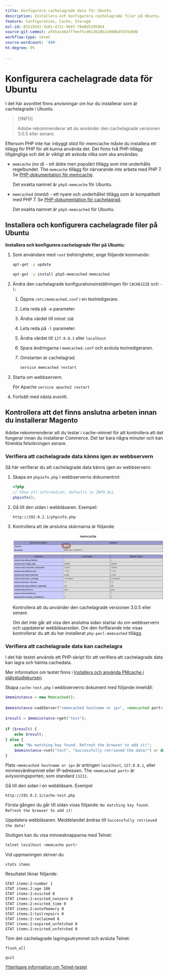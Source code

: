 ```yaml
---
title: Konfigurera cachelagrade data för Ubuntu
description: Installera och konfigurera cachelagrade filer på Ubuntu.
feature: Configuration, Cache, Storage
exl-id: 831193d2-3e81-472c-9b87-78a8d52959b4
source-git-commit: af45ac46afffeef5cd613628b2a98864fd7da69b
workflow-type: tm+mt
source-wordcount: '449'
ht-degree: 0%

---
```


# Konfigurera cachelagrade data för Ubuntu

I det här avsnittet finns anvisningar om hur du installerar som är cachelagrade i Ubuntu.

>[!INFO]
>
>Adobe rekommenderar att du använder den cachelagrade versionen 3.0.5 eller senare.

Eftersom PHP inte har inbyggt stöd för memcache måste du installera ett tillägg för PHP för att kunna använda det. Det finns två PHP-tillägg tillgängliga och det är viktigt att avkoda vilka som ska användas:

- `memcache` (_no d_) - ett äldre men populärt tillägg som inte underhålls regelbundet.
The `memcache` tillägg för närvarande _inte_ arbeta med PHP 7. Se [PHP-dokumentation för memcache](https://www.php.net/manual/en/book.memcache.php).

  Det exakta namnet är `php5-memcache` för Ubuntu.

- `memcached` (_med`d`_) - ett nyare och underhållet tillägg som är kompatibelt med PHP 7. Se [PHP-dokumentation för cachelagrad](https://www.php.net/manual/en/book.memcached.php).

  Det exakta namnet är `php5-memcached` för Ubuntu.

## Installera och konfigurera cachelagrade filer på Ubuntu

**Installera och konfigurera cachelagrade filer på Ubuntu**:

1. Som användare med `root` behörigheter, ange följande kommando:

   ```bash
   apt-get -y update
   ```

   ```bash
   apt-get -y install php5-memcached memcached
   ```

1. Ändra den cachelagrade konfigurationsinställningen för `CACHESIZE` och `-l`:

   1. Öppna `/etc/memcached.conf` i en textredigerare.
   1. Leta reda på `-m` parameter.
   1. Ändra värdet till minst `1GB`
   1. Leta reda på `-l` parameter.
   1. Ändra värdet till `127.0.0.1` eller `localhost`
   1. Spara ändringarna i `memcached.conf` och avsluta textredigeraren.
   1. Omstarten är cachelagrad.

      ```bash
      service memcached restart
      ```

1. Starta om webbservern.

   För Apache `service apache2 restart`

1. Fortsätt med nästa avsnitt.

## Kontrollera att det finns anslutna arbeten innan du installerar Magento

Adobe rekommenderar att du testar i cache-minnet för att kontrollera att det fungerar innan du installerar Commerce. Det tar bara några minuter och kan förenkla felsökningen senare.

### Verifiera att cachelagrade data känns igen av webbservern

Så här verifierar du att cachelagrade data känns igen av webbservern:

1. Skapa en `phpinfo.php` i webbserverns dokumentrot:

   ```php
   <?php
   // Show all information, defaults to INFO_ALL
   phpinfo();
   ```

1. Gå till den sidan i webbläsaren. Exempel:

   ```http
   http://192.0.2.1/phpinfo.php
   ```

1. Kontrollera att de anslutna skärmarna är följande:

   ![Bekräfta att cachelagrade data känns igen av webbservern](../../assets/configuration/memcache.png)

   Kontrollera att du använder den cachelagrade versionen 3.0.5 eller senare.

   Om det inte går att visa den anslutna sidan startar du om webbservern och uppdaterar webbläsarsidan. Om den fortfarande inte visas kontrollerar du att du har installerat `php-pecl-memcached` tillägg.

### Verifiera att cachelagrade data kan cachelagra

I det här testet används ett PHP-skript för att verifiera att cachelagrade data kan lagra och hämta cachedata.

Mer information om testet finns i [Installera och använda PMcache i självstudiekursen](https://www.digitalocean.com/community/tutorials/how-to-install-and-use-memcache-on-ubuntu-14-04).

Skapa `cache-test.php` i webbserverns dokument med följande innehåll:

```php
$meminstance = new Memcached();

$meminstance->addServer("<memcached hostname or ip>", <memcached port>);

$result = $meminstance->get("test");

if ($result) {
    echo $result;
} else {
    echo "No matching key found. Refresh the browser to add it!";
    $meminstance->set("test", "Successfully retrieved the data!") or die("Could not save anything to memcached...");
}
```

Plats `<memcached hostname or ip>` är antingen `localhost`, `127.0.0.1`, eller minnesvärdnamnet eller IP-adressen. The `<memcached port>` är avlyssningsporten; som standard `11211`.

Gå till den sidan i en webbläsare. Exempel

```http
http://192.0.2.1/cache-test.php
```

Första gången du går till sidan visas följande: `No matching key found. Refresh the browser to add it!`

Uppdatera webbläsaren. Meddelandet ändras till `Successfully retrieved the data!`

Slutligen kan du visa minnesknapparna med Telnet:

```bash
telnet localhost <memcache port>
```

Vid uppmaningen skriver du

```shell
stats items
```

Resultatet liknar följande:

```terminal
STAT items:2:number 1
STAT items:2:age 106
STAT items:2:evicted 0
STAT items:2:evicted_nonzero 0
STAT items:2:evicted_time 0
STAT items:2:outofmemory 0
STAT items:2:tailrepairs 0
STAT items:2:reclaimed 0
STAT items:2:expired_unfetched 0
STAT items:2:evicted_unfetched 0
```

Töm det cachelagrade lagringsutrymmet och avsluta Telnet:

```shell
flush_all
```

```shell
quit
```

[Ytterligare information om Telnet-testet](https://darkcoding.net/software/memcached-list-all-keys/)
